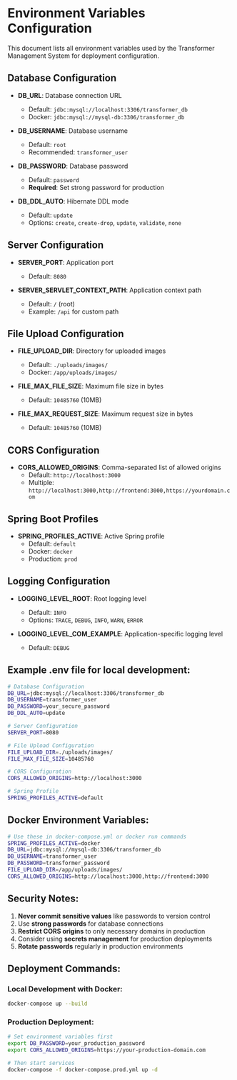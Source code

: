 # Environment Variables Configuration

This document lists all environment variables used by the Transformer Management System for deployment configuration.

## Database Configuration

- **DB_URL**: Database connection URL
  - Default: `jdbc:mysql://localhost:3306/transformer_db`
  - Docker: `jdbc:mysql://mysql-db:3306/transformer_db`

- **DB_USERNAME**: Database username
  - Default: `root`
  - Recommended: `transformer_user`

- **DB_PASSWORD**: Database password
  - Default: `password`
  - **Required**: Set strong password for production

- **DB_DDL_AUTO**: Hibernate DDL mode
  - Default: `update`
  - Options: `create`, `create-drop`, `update`, `validate`, `none`

## Server Configuration

- **SERVER_PORT**: Application port
  - Default: `8080`

- **SERVER_SERVLET_CONTEXT_PATH**: Application context path
  - Default: `/` (root)
  - Example: `/api` for custom path

## File Upload Configuration

- **FILE_UPLOAD_DIR**: Directory for uploaded images
  - Default: `./uploads/images/`
  - Docker: `/app/uploads/images/`

- **FILE_MAX_FILE_SIZE**: Maximum file size in bytes
  - Default: `10485760` (10MB)

- **FILE_MAX_REQUEST_SIZE**: Maximum request size in bytes
  - Default: `10485760` (10MB)

## CORS Configuration

- **CORS_ALLOWED_ORIGINS**: Comma-separated list of allowed origins
  - Default: `http://localhost:3000`
  - Multiple: `http://localhost:3000,http://frontend:3000,https://yourdomain.com`

## Spring Boot Profiles

- **SPRING_PROFILES_ACTIVE**: Active Spring profile
  - Default: `default`
  - Docker: `docker`
  - Production: `prod`

## Logging Configuration

- **LOGGING_LEVEL_ROOT**: Root logging level
  - Default: `INFO`
  - Options: `TRACE`, `DEBUG`, `INFO`, `WARN`, `ERROR`

- **LOGGING_LEVEL_COM_EXAMPLE**: Application-specific logging level
  - Default: `DEBUG`

## Example .env file for local development:

```bash
# Database Configuration
DB_URL=jdbc:mysql://localhost:3306/transformer_db
DB_USERNAME=transformer_user
DB_PASSWORD=your_secure_password
DB_DDL_AUTO=update

# Server Configuration
SERVER_PORT=8080

# File Upload Configuration
FILE_UPLOAD_DIR=./uploads/images/
FILE_MAX_FILE_SIZE=10485760

# CORS Configuration
CORS_ALLOWED_ORIGINS=http://localhost:3000

# Spring Profile
SPRING_PROFILES_ACTIVE=default
```

## Docker Environment Variables:

```bash
# Use these in docker-compose.yml or docker run commands
SPRING_PROFILES_ACTIVE=docker
DB_URL=jdbc:mysql://mysql-db:3306/transformer_db
DB_USERNAME=transformer_user
DB_PASSWORD=transformer_password
FILE_UPLOAD_DIR=/app/uploads/images/
CORS_ALLOWED_ORIGINS=http://localhost:3000,http://frontend:3000
```

## Security Notes:

1. **Never commit sensitive values** like passwords to version control
2. Use **strong passwords** for database connections
3. **Restrict CORS origins** to only necessary domains in production
4. Consider using **secrets management** for production deployments
5. **Rotate passwords** regularly in production environments

## Deployment Commands:

### Local Development with Docker:
```bash
docker-compose up --build
```

### Production Deployment:
```bash
# Set environment variables first
export DB_PASSWORD=your_production_password
export CORS_ALLOWED_ORIGINS=https://your-production-domain.com

# Then start services
docker-compose -f docker-compose.prod.yml up -d
```
